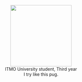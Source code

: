 <div align="center">
	<img src="https://i.gifer.com/origin/52/52e4bb28d095ff93d3a4019d43d628bc_w200.webp" width="200" height="200">
</div>

<div align="center">
  <div>ITMO University student, Third year </div>
  <div>I try like this pug.</div>
</div>
